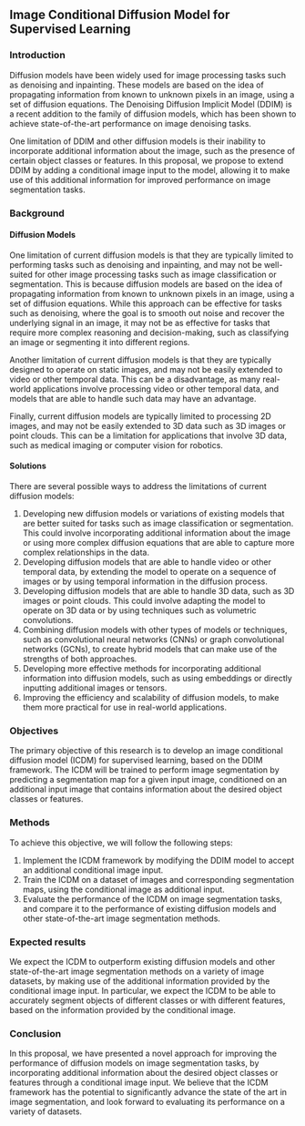 ## Image Conditional Diffusion Model for Supervised Learning

### Introduction

Diffusion models have been widely used for image processing tasks such as denoising and inpainting. These models are based on the idea of propagating information from known to unknown pixels in an image, using a set of diffusion equations. The Denoising Diffusion Implicit Model (DDIM) is a recent addition to the family of diffusion models, which has been shown to achieve state-of-the-art performance on image denoising tasks.

One limitation of DDIM and other diffusion models is their inability to incorporate additional information about the image, such as the presence of certain object classes or features. In this proposal, we propose to extend DDIM by adding a conditional image input to the model, allowing it to make use of this additional information for improved performance on image segmentation tasks.

### Background

#### Diffusion Models

One limitation of current diffusion models is that they are typically limited to performing tasks such as denoising and inpainting, and may not be well-suited for other image processing tasks such as image classification or segmentation. This is because diffusion models are based on the idea of propagating information from known to unknown pixels in an image, using a set of diffusion equations. While this approach can be effective for tasks such as denoising, where the goal is to smooth out noise and recover the underlying signal in an image, it may not be as effective for tasks that require more complex reasoning and decision-making, such as classifying an image or segmenting it into different regions.

Another limitation of current diffusion models is that they are typically designed to operate on static images, and may not be easily extended to video or other temporal data. This can be a disadvantage, as many real-world applications involve processing video or other temporal data, and models that are able to handle such data may have an advantage.

Finally, current diffusion models are typically limited to processing 2D images, and may not be easily extended to 3D data such as 3D images or point clouds. This can be a limitation for applications that involve 3D data, such as medical imaging or computer vision for robotics.

#### Solutions

There are several possible ways to address the limitations of current diffusion models:

1.  Developing new diffusion models or variations of existing models that are better suited for tasks such as image classification or segmentation. This could involve incorporating additional information about the image or using more complex diffusion equations that are able to capture more complex relationships in the data.
2.  Developing diffusion models that are able to handle video or other temporal data, by extending the model to operate on a sequence of images or by using temporal information in the diffusion process.
3.  Developing diffusion models that are able to handle 3D data, such as 3D images or point clouds. This could involve adapting the model to operate on 3D data or by using techniques such as volumetric convolutions.
4.  Combining diffusion models with other types of models or techniques, such as convolutional neural networks (CNNs) or graph convolutional networks (GCNs), to create hybrid models that can make use of the strengths of both approaches.
5.  Developing more effective methods for incorporating additional information into diffusion models, such as using embeddings or directly inputting additional images or tensors.
6.  Improving the efficiency and scalability of diffusion models, to make them more practical for use in real-world applications.

### Objectives

The primary objective of this research is to develop an image conditional diffusion model (ICDM) for supervised learning, based on the DDIM framework. The ICDM will be trained to perform image segmentation by predicting a segmentation map for a given input image, conditioned on an additional input image that contains information about the desired object classes or features.

### Methods

To achieve this objective, we will follow the following steps:

1.  Implement the ICDM framework by modifying the DDIM model to accept an additional conditional image input.
2.  Train the ICDM on a dataset of images and corresponding segmentation maps, using the conditional image as additional input.
3.  Evaluate the performance of the ICDM on image segmentation tasks, and compare it to the performance of existing diffusion models and other state-of-the-art image segmentation methods.

### Expected results

We expect the ICDM to outperform existing diffusion models and other state-of-the-art image segmentation methods on a variety of image datasets, by making use of the additional information provided by the conditional image input. In particular, we expect the ICDM to be able to accurately segment objects of different classes or with different features, based on the information provided by the conditional image.

### Conclusion

In this proposal, we have presented a novel approach for improving the performance of diffusion models on image segmentation tasks, by incorporating additional information about the desired object classes or features through a conditional image input. We believe that the ICDM framework has the potential to significantly advance the state of the art in image segmentation, and look forward to evaluating its performance on a variety of datasets.